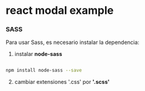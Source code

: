 # react modal example


### SASS

Para usar Sass, es necesario instalar la dependencia:

1. instalar **node-sass**

```bash

npm install node-sass --save

```

2. cambiar extensiones '.css' por **'.scss'**
